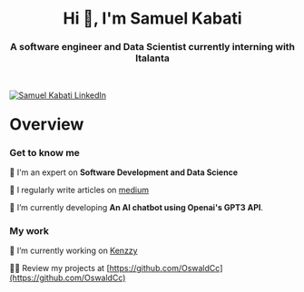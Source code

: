 

<h1 align="center">Hi 👋, I'm Samuel Kabati</h1>
<h3 align="center">A software engineer and Data Scientist currently interning with Italanta</h3>

<br/>



<!-- SOCIALS. TODO: SWAP OUT YOUR URL AND NAME. -->
<p align="center" style="float: left;"> 
  <!-- LinkedIn -->
  <a href="https://www.linkedin.com/in/samuel-kabati/" target="blank"><img src="https://img.shields.io/badge/LinkedIn-0077B5?style=for-the-badge&logo=linkedin&logoColor=white" alt="Samuel Kabati LinkedIn" /></a> 
  <span>&nbsp;</span>

</p>

<br/>


<!-- 
  -- SECTION: OVERVIEW
  -- 
  -->

<h1>Overview</h1>

### Get to know me

💬 I'm an expert on **Software Development and Data Science**

📝 I regularly write articles on [medium](https://medium.com/@sam.kabati)

🌱 I’m currently developing **An AI chatbot using Openai's GPT3 API**.

### My work

🔭 I’m currently working on [Kenzzy](https://github.com/OswaldCc/kenzzy)


👨‍💻 Review my projects at [https://github.com/OswaldCc](https://github.com/OswaldCc)


